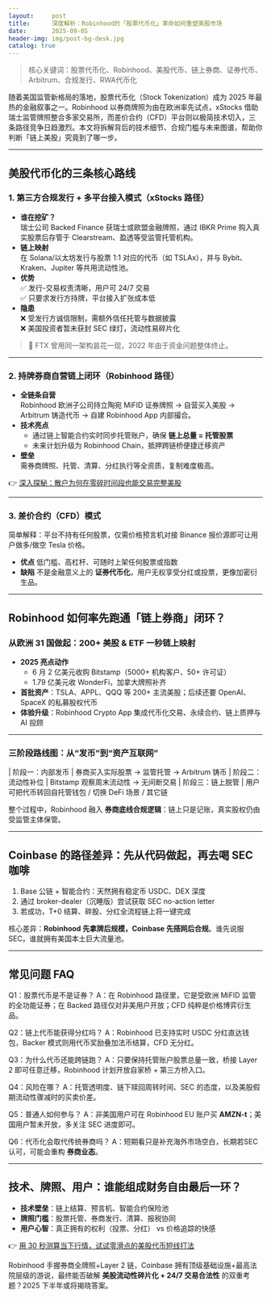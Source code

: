 ```yaml
---
layout:     post
title:      深度解析：Robinhood的「股票代币化」革命如何重塑美股市场
date:       2025-09-05
header-img: img/post-bg-desk.jpg
catalog: true
---
```


> 核心关键词：股票代币化、Robinhood、美股代币、链上券商、证券代币、Arbitrum、合规发行、RWA代币化

随着美国监管新格局的落地，股票代币化（Stock Tokenization）成为 2025 年最热的金融叙事之一。Robinhood 以券商牌照为由在欧洲率先试点，xStocks 借助瑞士监管牌照整合多家交易所，而差价合约（CFD）平台则以极简技术切入，三条路径竞争日趋激烈。本文将拆解背后的技术细节、合规门槛与未来图谱，帮助你判断「链上美股」究竟到了哪一步。

---

## 美股代币化的三条核心路线

### 1. 第三方合规发行 + 多平台接入模式（xStocks 路径）

- **谁在挖矿？**  
  瑞士公司 Backed Finance 获瑞士或欧盟金融牌照，通过 IBKR Prime 购入真实股票后存管于 Clearstream、盈透等受监管托管机构。  
- **链上映射**  
  在 Solana/以太坊发行与股票 1:1 对应的代币（如 TSLAx），并与 Bybit、Kraken、Jupiter 等共用流动性池。  
- **优势**  
  ✅ 发行-交易权责清晰，用户可 24/7 交易  
  ✅ 只要求发行方持牌，平台接入扩张成本低  
- **隐患**  
  ❌ 受发行方诚信限制，需额外信任托管与数据披露  
  ❌ 美国投资者暂未获封 SEC 绿灯，流动性易碎片化  

> 📌 FTX 曾用同一架构昙花一现，2022 年由于资金问题整体终止。

---

### 2. 持牌券商自营链上闭环（Robinhood 路径）

- **全链条自营**  
  Robinhood 欧洲子公司持立陶宛 MiFID 证券牌照 → 自营买入美股 → Arbitrum 铸造代币 → 自建 Robinhood App 内部撮合。  
- **技术亮点**  
  - 通过链上智能合约实时同步托管账户，确保 **链上总量 = 托管股票**  
  - 未来计划升级为 Robinhood Chain，抵押跨链桥便捷迁移资产  
- **壁垒**  
  需券商牌照、托管、清算、分红执行等全资质，复制难度极高。  

👉 [深入探秘：散户为何在零碎时间段也能交易完整美股](https://okxdog.com/)

---

### 3. 差价合约（CFD）模式

简单解释：平台不持有任何股票，仅需价格预言机对接 Binance 报价源即可让用户做多/做空 Tesla 价格。  
- **优点** 低门槛、高杠杆、可随时上架任何股票或指数  
- **缺陷** 不是金融意义上的 **证券代币化**，用户无权享受分红或投票，更像加密衍生品。

---

## Robinhood 如何率先跑通「链上券商」闭环？

### 从欧洲 31 国做起：200+ 美股 & ETF 一秒链上映射

- **2025 亮点动作**  
  - 6 月 2 亿美元收购 Bitstamp（5000+ 机构客户、50+ 许可证）  
  - 1.79 亿美元收 WonderFi，加拿大牌照补齐  
- **首批资产**：TSLA、APPL、QQQ 等 200+ 主流美股；后续还要 OpenAI、SpaceX 的私募股权代币  
- **体验升级**：Robinhood Crypto App 集成代币化交易、永续合约、链上质押与 AI 投顾

---

### 三阶段路线图：从“发币”到“资产互联网”

| 阶段一：内部发币 | 券商买入实际股票 → 监管托管 → Arbitrum 铸币
| 阶段二：流动性补位 | Bitstamp 观察周末流动性 → 无间断交易
| 阶段三：链上脱管 | 用户可把代币转回自托管钱包 / 切换 DeFi 场景 / 其它链

整个过程中，Robinhood 融入 **券商底线合规逻辑**：链上只是记账，真实股权仍由受监管主体保管。

---

## Coinbase 的路径差异：先从代码做起，再去喝 SEC 咖啡

1. Base 公链 + 智能合约：天然拥有稳定币 USDC、DEX 深度  
2. 通过 broker-dealer（沉睡版）尝试获取 SEC no-action letter
3. 若成功，T+0 结算、碎股、分红全流程链上将一键完成

核心差异：**Robinhood 先拿牌后规模，Coinbase 先搭网后合规**。谁先说服 SEC，谁就拥有美国本土巨大流量池。

---

## 常见问题 FAQ

Q1：股票代币是不是证券？
A：在 Robinhood 路径里，它是受欧洲 MiFID 监管的全功能证券；在 Backed 路径仅对非美用户开放；CFD 纯粹是价格博弈衍生品。

Q2：链上代币能获得分红吗？
A：Robinhood 已支持实时 USDC 分红直达钱包，Backer 模式则用代币奖励叠加法币结算，CFD 无分红。

Q3：为什么代币还能跨链跑？
A：只要保持托管账户股票总量一致，桥接 Layer 2 即可任意迁移，Robinhood 计划开放自家桥 + 第三方桥入口。

Q4：风险在哪？
A：托管透明度、链下赎回周转时间、SEC 的态度，以及美股假期流动性骤减时的买卖价差。

Q5：普通人如何参与？
A：非美国用户可在 Robinhood EU 账户买 **AMZN-t**；美国用户暂未开放，多关注 SEC 进度即可。

Q6：代币化会取代传统券商吗？
A：短期看只是补充海外市场空白，长期若SEC认可，可能会重构 **券商业态**。

---

## 技术、牌照、用户：谁能组成财务自由最后一环？

-   **技术壁垒**：链上结算、预言机、智能合约保险池  
-   **牌照门槛**：股票托管、券商发行、清算、报税协同  
-   **用户心智**：真正拥有的权利（投票、分红） vs 价格追踪的快感

👉 [用 30 秒测算当下行情，试试零滑点的美股代币短线打法](https://okxdog.com/)

Robinhood 手握券商全牌照+Layer 2 链，Coinbase 拥有顶级基础设施+最高法院层级的游说，最终能否破解 **美股流动性碎片化 + 24/7 交易合法性** 的双重考题？2025 下半年或将揭晓答案。